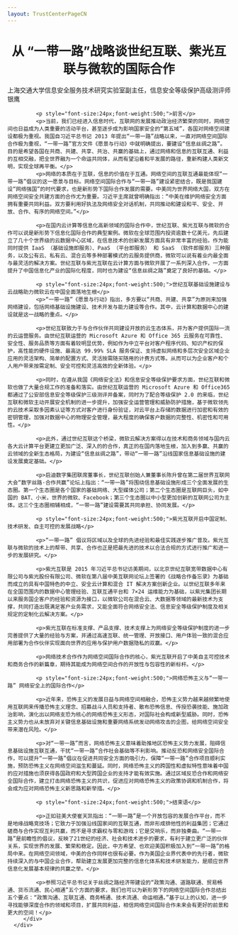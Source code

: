```yaml
---
layout: TrustCenterPageCN
---
```

<div class="row-fluid">
   <div class="span">
      <div>
         <div class="row-fluid grid-container mscom-grid-container subpageBody noBottomBorder" data-view4="2" data-view3="2" data-view2="2" data-view1="1" data-cols="2">
			 <h1 style="font-size:28px;font-weight:500; text-align:center;"><strong>从 “一带一路”战略谈世纪互联、紫光互联与微软的国际合作</strong></h1>
			 <p>上海交通大学信息安全服务技术研究实验室副主任，信息安全等级保护高级测评师 银鹰</p>
			 
			 <p style="font-size:24px;font-weight:500;">前言</p>			 
			 <p>当前，我们已经进入信息时代，互联网的发展推动政治经济繁荣的同时，网络空间也日益成为人类重要的活动平台，甚至逐步成为影响国家安全的“第五域”，各国对网络空间建设都极为重视。我国自习近平总书记 2013 年提出“一带一路”战略以来，一直对网络空间国际合作极为重视，“一带一路”官方文件《愿景与行动》中就明确提出，要建设“信息丝绸之路”。目的是希望各国在共商、共建、共享、共治、共赢的基础上，通过网络和信息的互联互通、利益的互相交融，把全世界融为一个命运共同体，从而有望沿着和平发展的路径，重新构建人类新文明，实现全球再平衡。</p>
			 <p>网络的本质在于互联，信息的价值在于互通。网络空间的互联互通最能体现“一带一路”倡议的这一愿景与目标。网络空间国际合作与“一带一路”建设紧密结合，既是我国建设“网络强国”的时代要求，也是新形势下国际合作发展的需要。中美同为世界网络大国，双方在网络空间安全共建方面的合作尤为重要。习近平主席就曾明确指出：“中美在维护网络安全方面拥有重要共同利益。双方要利用好执法及网络安全对话机制，共同推动和建设和平、安全、开放、合作、有序的网络空间。”</p>
			 
			 <p>在国内云计算等信息化高新领域的国际合作中，世纪互联、紫光互联与微软的合作可以说是新形势下信息化国际合作的典型案例。微软在全球范围内投资逾数十亿美元，先后建立了几十个世界级的云数据中心区域，在信息技术的创新发展方面具有非常丰富的经验。作为能同时提供 IaaS （基础设施即服务）、PaaS （平台即服务） 和 SaaS （软件即服务）三种服务，以及公有云、私有云、混合云等多种部署模式的云服务提供商，微软可以说有着业内最全面与最灵活的解决方案。世纪互联与紫光互联在云计算方面与微软开展了一系列深入合作，一方面提升了中国信息化产业的国际化程度，同时也为建设“信息丝绸之路”奠定了良好的基础。</p>
			 
			 <p style="font-size:24px;font-weight:500;">世纪互联基础设施建设与云战略助力微软云在中国全面落地生根</p>			 
			 <p>“一带一路”《愿景与行动》指出，多方要以“共商、共建、共享”为原则来加强网络建设，包括网络基础设施建设、技术开发与能力建设等合作。其中，云计算和数据中心的建设就是这一战略的重点。</p>
			 
			 <p>世纪互联致力于与合作伙伴共同建设开放的云生态体系，并为客户提供国际一流的云运营服务。由世纪互联运营的 Microsoft Azure 和 Office 365 云服务在可靠性、安全性、服务品质等方面有着较明显优势，例如作为中立平台对客户程序代码、知识产权的保护，高性能的硬件设施、最高达 99.99% SLA 服务保证、支持虚拟网络和多层次安全区域企业应用的灵活架构、简单的配置方式、灵活按需随买随用的计费方式等。从而可以为企业客户和个人用户带来按需定制、安全可控和灵活高效的全新体验。</p>
			 
			 <p>同时，在遵从我国《网络安全法》和信息安全等级保护要求方面，世纪互联和微软也做了大量合规工作的准备和落实。由世纪互联运营的 Microsoft Azure 和 Office365 都通过了公安部信息安全等级保护三级测评并备案，同时为了配合等级保护 2.0 的来临，世纪互联和微软主动开展安全机制的进一步提升，加强安全运营管理和威胁防护措施，基于微软领先的云技术采取多因素认证等方式对客户进行身份验证，对云平台上存储的数据进行加密和有效的密钥管理，加强对数据中心的物理安全管理，最大程度的确保客户数据的完整性、机密性和可用性。</p>
			 
			 <p>此外，通过世纪互联这个桥梁，微软云解决方案得以在技术和商务领域与国内云各大云计算平台更建立更加广泛、深入的的合作，真正的在国内落地生根，加入到多赢、共赢的云领域的全新生态格局，为建设“信息丝绸之路”，带动“一带一路”沿线国家信息基础设施的建设发展奠定基础。</p>
			 
			 <p>启迪数字集团联席董事长，世纪互联创始人兼董事长陈升曾在第二届世界互联网大会“数字丝路·合作共赢”论坛上指出：“一带一路”将围绕信息基础设施形成三个全面发展的生态圈。第一个生态圈是各个国家的基础网络、大型媒体公司；第二个生态圈是互联网巨头，如中国的 BAT、小米，世界的微软、Facebook；第三个生态圈以中小型更加创新的互联网公司为主体。这三个生态圈相辅相成，“一带一路”建设需要其共同承担、协同发展。</p>
			 
			 <p style="font-size:24px;font-weight:500;">紫光互联开启中国定制、技术研发、自主可控的发展战略</p>			 
			 
			 <p>“一带一路” 倡议将区域以及全球的先进经验和最佳实践逐步推广普及。紫光互联与微软的技术上的帮带、共享、合作也正是把最先进的技术以合法合规的方式进行推广和进一步的发展研究。</p>
			 
			 <p>紫光互联是 2015 年习近平总书记访美期间，以北京世纪互联宽带数据中心有限公司与紫光股份有限公司、微软在第八届中美互联网论坛上签署的《战略合作备忘录》为基础而成立的具有中国特色的中立、安全云计算和混合 IT 解决方案创新企业。以世纪互联多年来在全国范围内的数据中心管理经验、互联互通平台和 7×24 运维能力为基础，以紫光集团长期以来服务国企客户的经验和资源为接口，以微软公司在混合云、大数据等领域的最新技术为支撑，共同打造出既满足客户业务需求，又能全面符合网络安全法、信息安全等级保护制度及相关规定的定制化云解决方案。</p>
			 
			 <p>紫光互联在标准支撑、产品支撑、技术支撑上为网络安全等级保护制度的进一步完善提供了大量的经验与方案，并通过高速互联、统一管理、开放接口、用户体验一致的混合应用部署为合作伙伴实现面向世界的应用与保护用户数据隐私的双赢。</p>
			 
			 <p>网络技术合作作为网络空间国际合作的核心，紫光互联开启了中美自主可控技术和商务合作的新篇章，期待其能成为网络空间合作的开放性与包容性的新标杆。</p>
			 
			 <p style="font-size:24px;font-weight:500;">网络恐怖主义与“一带一路” 网络安全上的国际合作</p>			 
			 
			 <p>近年来，恐怖主义的发展日益与网络空间相融合，恐怖主义势力越来越频繁地使用互联网来传播恐怖主义理念、招募战斗人员和支持者、散布恐怖信息、传授恐袭技能、施加政治影响，演化出以网络支恐为核心的网络恐怖主义形态，对国际社会构成新型威胁。同时，恐怖主义势力也从未放弃对关键信息基础设施和重要网络系统发动网络攻击的企图，给网络空间安全带来潜在风险。</p>
			 
			 <p>对“一带一路”而言，网络恐怖主义意味着助推地区恐怖主义势力发展，阻碍信息基础设施互联互通，干扰“一带一路”合作社会基础等不利影响。推动反恐和网络安全国际合作，可以提升“一带一路”倡议在促进共同安全方面的吸引力，保障“一带一路”合作项目顺利实施，预防恐怖主义在网络空间滋生和蔓延。同时，网络恐怖主义的跨国性和虚拟特性意味着中国的应对措施也须获得各国政府和大型跨国企业的支持才能有效实施。通过区域反恐合作和网络安全国际合作，建立打击网络恐怖主义的共识，促进应对网络恐怖主义的政策协调和机制合作，将会成为应对网络恐怖主义新思路和新举措。</p>
			 
			 <p style="font-size:24px;font-weight:500;">结束语</p>			 
			 
			 <p>正如驻美大使崔天凯指出：“一带一路”是一个开放包容的发展合作平台，而不是地缘战略竞技场；它致力于加强沿线国家间的互联互通，而非形成排他性的利益集团；它通过磋商与合作实现互利共赢，而不是寻求霸权与零和游戏；它是交响乐，而非独奏曲。“一带一路”是前瞻性的倡议，反映了21世纪的经济、社会和技术进步的要求，有利于建立更广泛的伙伴关系，实现世界的发展、繁荣和稳定。因此，中方希望、也欢迎美国积极加入到“一带一路”的格局中来。在网络空间领域，中美的合作同样也很有必要。作为美国企业界代表中的先行者，微软持续深入的与中国企业合作，帮助建立发展更加完整的信息化体系和技术研发能力，是顺应世界信息化发展基本规律的共赢之举。</p>
			 
			 <p>参照习近平总书记关于丝绸之路经济带建设的“政策沟通、道路联通、贸易畅通、货币流通、民心相通”五个方面的要求，我们也可以为新形势下的网络空间国际合作总结出五个要点：“政策沟通、互联互通、商务畅通、技术流通、命运相通。”基于以上的认知，进一步寻找能够深度合作的领域和项目，扩展共同利益，相信网络空间国际合作未来会有更好的前景和更大的空间！</p>
         </div>
      </div>
   </div>
</div>
<div class="row-fluid" data-view4="1" data-view3="1" data-view2="1" data-view1="1" data-cols="1">
   <div class="span bp0-col-1-1 bp1-col-1-1 bp2-col-1-1 bp3-col-1-1"></div>
</div>
